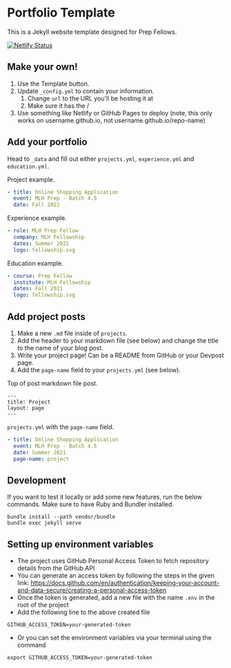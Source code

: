 # Portfolio Template

This is a Jekyll website template designed for Prep Fellows.

[![Netlify Status](https://api.netlify.com/api/v1/badges/fbe1b783-4a3d-4f50-be1f-35af11484329/deploy-status)](https://app.netlify.com/sites/prep-pod-4-1-2/deploys)


## Make your own!

1. Use the Template button.
2. Update `_config.yml` to contain your information.
    1. Change `url` to the URL you'll be hosting it at
    2. Make sure it has the /
3. Use something like Netlify or GitHub Pages to deploy (note, this only works on username.github.io, not username.github.io/repo-name)

## Add your portfolio

Head to `_data` and fill out either `projects.yml`, `experience.yml` and `education.yml`.

Project example.
```yaml
- title: Online Shopping Application
  event: MLH Prep - Batch 4.5
  date: Fall 2021
```

Experience example.
```yaml
- role: MLH Prep Fellow
  company: MLH Fellowship
  dates: Summer 2021
  logo: fellowship.svg
```

Education example.
```yaml
- course: Prep Fellow
  institute: MLH Fellowship
  dates: Fall 2021
  logo: fellowship.svg
```
## Add project posts

1. Make a new `.md` file inside of `projects`.
2. Add the header to your markdown file (see below) and change the title to the name of your blog post.
3. Write your project page! Can be a README from GitHub or your Devpost page.
4. Add the `page-name` field to your `projects.yml` (see below).

Top of post markdown file post.
```
---
title: Project
layout: page
---
```

`projects.yml` with the `page-name` field.

```yaml
- title: Online Shopping Application
  event: MLH Prep - Batch 4.5
  date: Summer 2021
  page-name: project
```

## Development

If you want to test it locally or add some new features, run the below commands. Make sure to have Ruby and Bundler installed.

```
bundle install --path vendor/bundle
bundle exec jekyll serve
```

## Setting up environment variables
- The project uses GitHub Personal Access Token to fetch repository details from the GitHub API
- You can generate an access token by following the steps in the given link:
  https://docs.github.com/en/authentication/keeping-your-account-and-data-secure/creating-a-personal-access-token
- Once the token is generated, add a new file with the name `.env` in the root of the project
- Add the following line to the above created file

```
GITHUB_ACCESS_TOKEN=your-generated-token
```
- Or you can set the environment variables via your terminal using the command

```
export GITHUB_ACCESS_TOKEN=your-generated-token
```